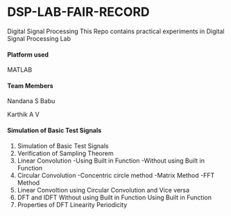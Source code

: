 # DSP-LAB-FAIR-RECORD
Digital Signal Processing
This Repo contains practical experiments in Digital Signal Processing Lab

#### Platform used
MATLAB

#### Team Members

Nandana S Babu

Karthik A V
#### Simulation of Basic Test Signals
1. Simulation of Basic Test Signals
2. Verification of Sampling Theorem
3. Linear Convolution
    -Using Built in Function
    -Without using Built in Function
4. Circular Convolution
    -Concentric circle method
    -Matrix Method
    -FFT Method
5. Linear Convoltion using Circular Convolution and Vice versa
6. DFT and IDFT
    Without using Built in Function
    Using Built in Function
7. Properties of DFT
    Linearity
    Periodicity
